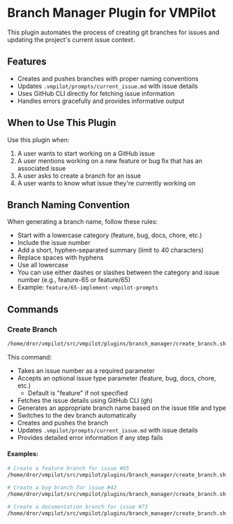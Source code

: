 # Branch Manager Plugin for VMPilot

This plugin automates the process of creating git branches for issues and updating the project's current issue context.

## Features

- Creates and pushes branches with proper naming conventions
- Updates `.vmpilot/prompts/current_issue.md` with issue details
- Uses GitHub CLI directly for fetching issue information
- Handles errors gracefully and provides informative output

## When to Use This Plugin

Use this plugin when:

1. A user wants to start working on a GitHub issue
2. A user mentions working on a new feature or bug fix that has an associated issue
3. A user asks to create a branch for an issue
4. A user wants to know what issue they're currently working on

## Branch Naming Convention

When generating a branch name, follow these rules:
- Start with a lowercase category (feature, bug, docs, chore, etc.)
- Include the issue number
- Add a short, hyphen-separated summary (limit to 40 characters)
- Replace spaces with hyphens
- Use all lowercase
- You can use either dashes or slashes between the category and issue number (e.g., feature-65 or feature/65)
- Example: `feature/65-implement-vmpilot-prompts`

## Commands

### Create Branch

```bash
/home/dror/vmpilot/src/vmpilot/plugins/branch_manager/create_branch.sh <issue_number> [issue_type]
```

This command:
- Takes an issue number as a required parameter
- Accepts an optional issue type parameter (feature, bug, docs, chore, etc.)
  - Default is "feature" if not specified
- Fetches the issue details using GitHub CLI (gh)
- Generates an appropriate branch name based on the issue title and type
- Switches to the dev branch automatically
- Creates and pushes the branch
- Updates `.vmpilot/prompts/current_issue.md` with issue details
- Provides detailed error information if any step fails

#### Examples:

```bash
# Create a feature branch for issue #65
/home/dror/vmpilot/src/vmpilot/plugins/branch_manager/create_branch.sh 65

# Create a bug branch for issue #42
/home/dror/vmpilot/src/vmpilot/plugins/branch_manager/create_branch.sh 42 bug

# Create a documentation branch for issue #73
/home/dror/vmpilot/src/vmpilot/plugins/branch_manager/create_branch.sh 73 docs
```
